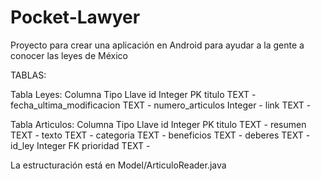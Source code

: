 # Pocket-Lawyer
Proyecto para crear una aplicación en Android para ayudar a la gente a conocer las leyes de México

TABLAS:

Tabla Leyes:
Columna                   Tipo    Llave
id                        Integer PK
titulo                    TEXT    -
fecha_ultima_modificacion TEXT    -
numero_articulos          Integer -
link                      TEXT    -

Tabla Articulos:
Columna    Tipo    Llave
id         Integer PK
titulo     TEXT    -
resumen    TEXT    -
texto      TEXT    -
categoria  TEXT    -
beneficios TEXT    -
deberes    TEXT    -
id_ley     Integer FK
prioridad  TEXT    -

La estructuración está en Model/ArticuloReader.java
